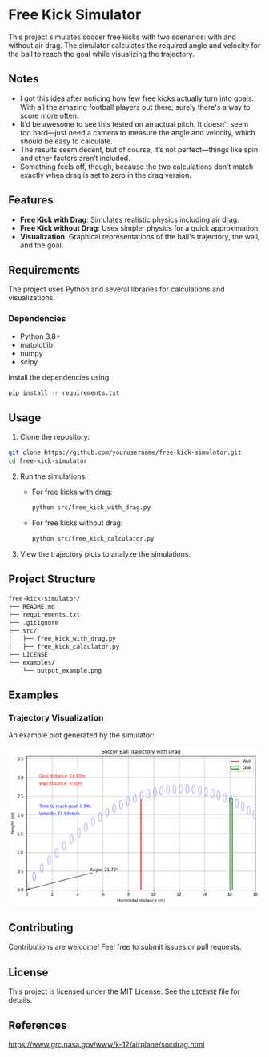 # Free Kick Simulator

This project simulates soccer free kicks with two scenarios: with and without air drag. The simulator calculates the required angle and velocity for the ball to reach the goal while visualizing the trajectory.

## Notes
- I got this idea after noticing how few free kicks actually turn into goals. With all the amazing football players out there, surely there's a way to score more often.
- It’d be awesome to see this tested on an actual pitch. It doesn’t seem too hard—just need a camera to measure the angle and velocity, which should be easy to calculate.
- The results seem decent, but of course, it’s not perfect—things like spin and other factors aren’t included.
- Something feels off, though, because the two calculations don’t match exactly when drag is set to zero in the drag version.

## Features

- **Free Kick with Drag**: Simulates realistic physics including air drag.
- **Free Kick without Drag**: Uses simpler physics for a quick approximation.
- **Visualization**: Graphical representations of the ball's trajectory, the wall, and the goal.

## Requirements

The project uses Python and several libraries for calculations and visualizations.

### Dependencies
- Python 3.8+
- matplotlib
- numpy
- scipy

Install the dependencies using:
```bash
pip install -r requirements.txt
```

## Usage

1. Clone the repository:
```bash
git clone https://github.com/yourusername/free-kick-simulator.git
cd free-kick-simulator
```

2. Run the simulations:
   - For free kicks with drag:
     ```bash
     python src/free_kick_with_drag.py
     ```
   - For free kicks without drag:
     ```bash
     python src/free_kick_calculator.py
     ```

3. View the trajectory plots to analyze the simulations.

## Project Structure
```
free-kick-simulator/
├── README.md
├── requirements.txt
├── .gitignore
├── src/
│   ├── free_kick_with_drag.py
│   ├── free_kick_calculator.py
├── LICENSE
└── examples/
    └── output_example.png
```

## Examples

### Trajectory Visualization

An example plot generated by the simulator:

![Example Output](examples/with_drag.png)

## Contributing

Contributions are welcome! Feel free to submit issues or pull requests.

## License

This project is licensed under the MIT License. See the `LICENSE` file for details.

## References

https://www.grc.nasa.gov/www/k-12/airplane/socdrag.html
